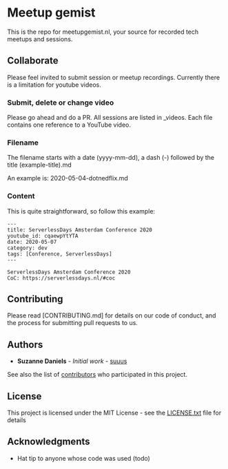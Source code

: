 # Meetup gemist

This is the repo for meetupgemist.nl, your source for recorded tech meetups and sessions.

## Collaborate

Please feel invited to submit session or meetup recordings. Currently there is a limitation for youtube videos.

### Submit, delete or change video

Please go ahead and do a PR.
All sessions are listed in _videos. Each file contains one reference to a YouTube video.

### Filename

The filename starts with a date (yyyy-mm-dd), a dash (-) followed by the title (example-title).md

An example is: 2020-05-04-dotnedflix.md

### Content

This is quite straightforward, so follow this example:

```
---
title: ServerlessDays Amsterdam Conference 2020
youtube_id: cqaewpYtYTA
date: 2020-05-07
category: dev
tags: [Conference, ServerlessDays]
---

ServerlessDays Amsterdam Conference 2020
CoC: https://serverlessdays.nl/#coc
```

## Contributing

Please read [CONTRIBUTING.md] for details on our code of conduct, and the process for submitting pull requests to us.


## Authors

* **Suzanne Daniels** - *Initial work* - [suuus](https://github.com/suuus)

See also the list of [contributors](https://github.com/meetupgemist/meetupgemist.github.io/contributors) who participated in this project.

## License

This project is licensed under the MIT License - see the [LICENSE.txt](LICENSE.txt) file for details

## Acknowledgments

* Hat tip to anyone whose code was used (todo)

